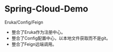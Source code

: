 # Spring-Cloud-Demo
Eruka/Config/Feign

- 整合了Eruka作为注册中心。
- 整合了Config配置中心，以本地文件获取而不是git。
- 整合了Feign远端调用。
